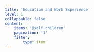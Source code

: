 ```yaml
---
title: 'Education and Work Experience'
level: 1
collapsable: false
content:
    items: '@self.children'
    pagination: '1'
    filter:
        type: item
---
```


